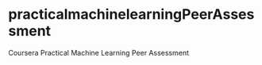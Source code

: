 practicalmachinelearningPeerAssessment
======================================

Coursera Practical Machine Learning Peer Assessment
